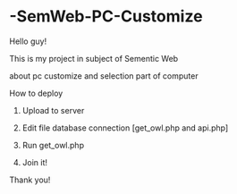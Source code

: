 # -SemWeb-PC-Customize <br />

Hello guy!


This is my project in subject of Sementic Web 

about pc customize and selection part of computer


How to deploy

1. Upload to server

2. Edit file database connection [get_owl.php and api.php] 

3. Run get_owl.php

4. Join it!


Thank you!
